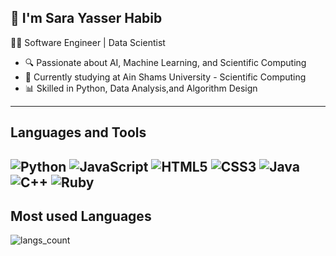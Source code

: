 ## 🚀 I'm Sara Yasser Habib
👨‍💻 Software Engineer | Data Scientist

- 🔍 Passionate about AI, Machine Learning, and Scientific Computing
- 🎯 Currently studying at Ain Shams University - Scientific Computing
- 📊 Skilled in Python, Data Analysis,and Algorithm Design
---
## Languages and Tools

![Python](https://img.shields.io/badge/Python-3776AB?style=for-the-badge&logo=python&logoColor=white)
![JavaScript](https://img.shields.io/badge/JavaScript-F7DF1E?style=for-the-badge&logo=javascript&logoColor=black)
![HTML5](https://img.shields.io/badge/HTML5-E34F26?style=for-the-badge&logo=html5&logoColor=white)
![CSS3](https://img.shields.io/badge/CSS3-1572B6?style=for-the-badge&logo=css3&logoColor=white)
![Java](https://img.shields.io/badge/Java-007396?style=for-the-badge&logo=java&logoColor=white)
![C++](https://img.shields.io/badge/C++-00599C?style=for-the-badge&logo=cplusplus&logoColor=white)
![Ruby](https://img.shields.io/badge/Ruby-CC342D?style=for-the-badge&logo=ruby&logoColor=white)
--- 
## Most used Languages
![langs_count](https://github-readme-stats.vercel.app/api/top-langs/?username=Sara7abib&layout=compact&theme=radical&langs_count=10)
